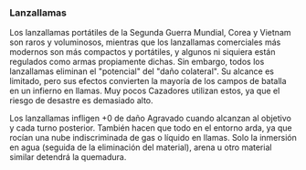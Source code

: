 ### Lanzallamas

Los lanzallamas portátiles de la Segunda Guerra Mundial, Corea y Vietnam son raros y voluminosos, mientras que los lanzallamas comerciales más modernos son más compactos y portátiles, y algunos ni siquiera están regulados como armas propiamente dichas. Sin embargo, todos los lanzallamas eliminan el "potencial" del "daño colateral". Su alcance es limitado, pero sus efectos convierten la mayoría de los campos de batalla en un infierno en llamas. Muy pocos Cazadores utilizan estos, ya que el riesgo de desastre es demasiado alto.

Los lanzallamas infligen +0 de daño Agravado cuando alcanzan al objetivo y cada turno posterior. También hacen que todo en el entorno arda, ya que rocían una nube indiscriminada de gas o líquido en llamas. Solo la inmersión en agua (seguida de la eliminación del material), arena u otro material similar detendrá la quemadura.